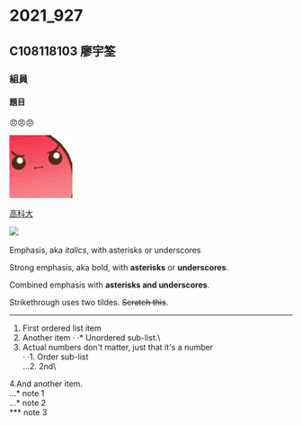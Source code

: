 # 2021_927

## C108118103 廖宇筌

### 組員

#### 題目

😠😠😠

[![angry](698915109971427438.gif "生氣幫傳送門請點我")](https://www.twitch.tv/takesipon)

[高科大](https://www.nkust.edu.tw/)

![](https://www.nkust.edu.tw/var/file/0/1000/img/513/182513897.png "")


Emphasis, aka *italics*, with asterisks or underscores

Strong emphasis, aka bold, with **asterisks** or **underscores**.

Combined emphasis with **asterisks and underscores**.

Strikethrough uses two tildes. ~~Scratch this~~.

---
1. First ordered list item
2. Another item
· ·* Unordered sub-list.\
3. Actual numbers don't matter, just that it's a number\
· ·1. Order sub-list\
...2. 2nd\

4.And another item.\
...* note 1\
...* note 2\
*** note 3
